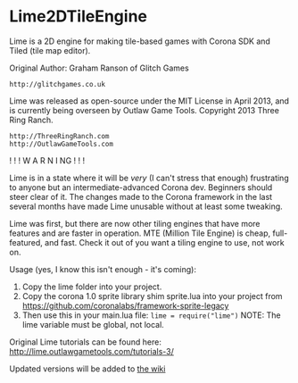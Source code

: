 Lime2DTileEngine
================

Lime is a 2D engine for making tile-based games with Corona SDK and Tiled (tile map editor).

Original Author: Graham Ranson of Glitch Games 
  
	http://glitchgames.co.uk


Lime was released as open-source under the MIT License in April 2013, and is currently being
overseen by Outlaw Game Tools. Copyright 2013 Three Ring Ranch.
	
	http://ThreeRingRanch.com
	http://OutlawGameTools.com


! ! ! W A R N I NG ! ! !

Lime is in a state where it will be *very* (I can't stress that enough) frustrating to anyone but an intermediate-advanced Corona dev. Beginners should steer clear of it. The changes made to the Corona framework in the last several months have made Lime unusable without at least some tweaking.

Lime was first, but there are now other tiling engines that have more features and are faster in operation. MTE (Million Tile Engine) is cheap, full-featured, and fast. Check it out of you want a tiling engine to use, not work on.



Usage (yes, I know this isn't enough - it's coming):

1. Copy the lime folder into your project. 
2. Copy the corona 1.0 sprite library shim sprite.lua into your project from https://github.com/coronalabs/framework-sprite-legacy
2. Then use this in your main.lua file:  `lime = require("lime")` NOTE: The lime variable must be global, not local.


Original Lime tutorials can be found here:
http://lime.outlawgametools.com/tutorials-3/

Updated versions will be added to [the wiki](https://github.com/anthonymoralez/Lime2DTileEngine/wiki)

